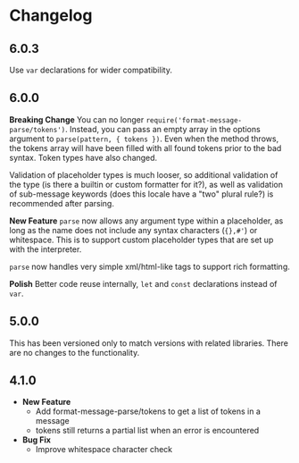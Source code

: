 # Changelog

## 6.0.3

Use `var` declarations for wider compatibility.

## 6.0.0

**Breaking Change**
You can no longer `require('format-message-parse/tokens')`. Instead, you can pass an empty array in the options argument to `parse(pattern, { tokens })`. Even when the method throws, the tokens array will have been filled with all found tokens prior to the bad syntax. Token types have also changed.

Validation of placeholder types is much looser, so additional validation of the type (is there a builtin or custom formatter for it?), as well as validation of sub-message keywords (does this locale have a "two" plural rule?) is recommended after parsing.

**New Feature**
`parse` now allows any argument type within a placeholder, as long as the name does not include any syntax characters (`{},#'`) or whitespace. This is to support custom placeholder types that are set up with the interpreter.

`parse` now handles very simple xml/html-like tags to support rich formatting.

**Polish**
Better code reuse internally, `let` and `const` declarations instead of `var`.

## 5.0.0

This has been versioned only to match versions with related libraries. There are
no changes to the functionality.

## 4.1.0

* **New Feature**
  * Add format-message-parse/tokens to get a list of tokens in a message
  * tokens still returns a partial list when an error is encountered
* **Bug Fix**
  * Improve whitespace character check
